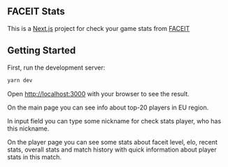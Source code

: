 ## FACEIT Stats

This is a [Next.js](https://nextjs.org/) project for check your game stats from [FACEIT](https://faceit.com)

## Getting Started

First, run the development server:

```bash
yarn dev
```

Open [http://localhost:3000](http://localhost:3000) with your browser to see the result.

On the main page you can see info about top-20 players in EU region.

In input field you can type some nickname for check stats player, who has this nickname.

On the player page you can see some stats about faceit level, elo, recent stats, overall stats and match history with quick information about player stats in this match.
